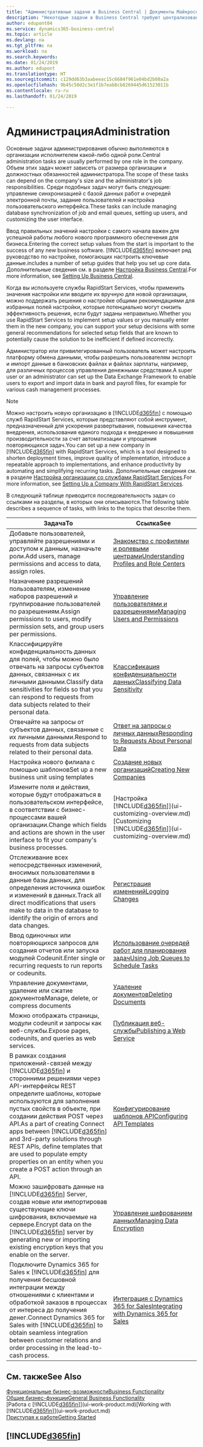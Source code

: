 ```yaml
---
title: "Административные задачи в Business Central | Документы Майкрософт"
description: "Некоторые задачи в Business Central требуют централизованного администрирования и настройки. Познакомьтесь с этими задачами и узнайте, что делать."
author: edupont04
ms.service: dynamics365-business-central
ms.topic: article
ms.devlang: na
ms.tgt_pltfrm: na
ms.workload: na
ms.search.keywords: 
ms.date: 01/24/2019
ms.author: edupont
ms.translationtype: HT
ms.sourcegitcommit: c129dd63b3aabeeac15c6684f961e04bd2b08a2a
ms.openlocfilehash: 9b45c50d2c3e1f1b7eab8cb8269445d61523011b
ms.contentlocale: ru-ru
ms.lasthandoff: 01/24/2019

---
```

# <a name="administration"></a><span data-ttu-id="2e69b-104">Администрация</span><span class="sxs-lookup"><span data-stu-id="2e69b-104">Administration</span></span>
<span data-ttu-id="2e69b-105">Основные задачи администрирования обычно выполняются в организации исполнителем какой-либо одной роли.</span><span class="sxs-lookup"><span data-stu-id="2e69b-105">Central administration tasks are usually performed by one role in the company.</span></span> <span data-ttu-id="2e69b-106">Объем этих задач может зависеть от размера организации и должностных обязанностей администратора.</span><span class="sxs-lookup"><span data-stu-id="2e69b-106">The scope of these tasks can depend on the company's size and the administrator's job responsibilities.</span></span> <span data-ttu-id="2e69b-107">Среди подобных задач могут быть следующие: управление синхронизацией с базой данных работ и очередей электронной почты, задание пользователей и настройка пользовательского интерфейса.</span><span class="sxs-lookup"><span data-stu-id="2e69b-107">These tasks can include managing database synchronization of job and email queues, setting up users, and customizing the user interface.</span></span>  

<span data-ttu-id="2e69b-108">Ввод правильных значений настройки с самого начала важен для успешной работы любого нового программного обеспечения для бизнеса.</span><span class="sxs-lookup"><span data-stu-id="2e69b-108">Entering the correct setup values from the start is important to the success of any new business software.</span></span> [!INCLUDE[d365fin](includes/d365fin_md.md)] <span data-ttu-id="2e69b-109">включает ряд руководство по настройке, помогающих настроить ключевые данные.</span><span class="sxs-lookup"><span data-stu-id="2e69b-109">includes a number of setup guides that help you set up core data.</span></span> <span data-ttu-id="2e69b-110">Дополнительные сведения см. в разделе [Настройка Business Central](setup.md).</span><span class="sxs-lookup"><span data-stu-id="2e69b-110">For more information, see [Setting Up Business Central](setup.md).</span></span>

<span data-ttu-id="2e69b-111">Когда вы используете службы RapidStart Services, чтобы применить значения настройки или вводите их вручную для новой организации, можно поддержать решения о настройке общими рекомендациями для избранных полей настройки, которые потенциально могут снизить эффективность решения, если будут заданы неправильно.</span><span class="sxs-lookup"><span data-stu-id="2e69b-111">Whether you use RapidStart Services to implement setup values or you manually enter them in the new company, you can support your setup decisions with some general recommendations for selected setup fields that are known to potentially cause the solution to be inefficient if defined incorrectly.</span></span>  

<span data-ttu-id="2e69b-112">Администратор или привилегированный пользователь может настроить платформу обмена данными, чтобы разрешить пользователям экспорт и импорт данные в банковских файлах и файлах зарплаты, например, для различных процессов управления денежными средствами.</span><span class="sxs-lookup"><span data-stu-id="2e69b-112">A super user or an administrator can set up the Data Exchange Framework to enable users to export and import data in bank and payroll files, for example for various cash management processes.</span></span>

> [!NOTE]
> <span data-ttu-id="2e69b-113">Можно настроить новую организацию в [!INCLUDE[d365fin](includes/d365fin_md.md)] с помощью служб RapidStart Services, которые представляют собой инструмент, предназначенный для ускорения развертывания, повышения качества внедрения, использования единого подхода к внедрению и повышения производительности за счет автоматизации и упрощения повторяющихся задач.</span><span class="sxs-lookup"><span data-stu-id="2e69b-113">You can set up a new company in [!INCLUDE[d365fin](includes/d365fin_md.md)] with RapidStart Services, which is a tool designed to shorten deployment times, improve quality of implementation, introduce a repeatable approach to implementations, and enhance productivity by automating and simplifying recurring tasks.</span></span> <span data-ttu-id="2e69b-114">Дополнительные сведения см. в разделе [Настройка организации со службами RapidStart Services](admin-set-up-a-company-with-rapidstart.md).</span><span class="sxs-lookup"><span data-stu-id="2e69b-114">For more information, see [Setting Up a Company With RapidStart Services](admin-set-up-a-company-with-rapidstart.md).</span></span>

<span data-ttu-id="2e69b-115">В следующей таблице приводится последовательность задач со ссылками на разделы, в которых они описываются.</span><span class="sxs-lookup"><span data-stu-id="2e69b-115">The following table describes a sequence of tasks, with links to the topics that describe them.</span></span>   

|<span data-ttu-id="2e69b-116">**Задача**</span><span class="sxs-lookup"><span data-stu-id="2e69b-116">**To**</span></span>|<span data-ttu-id="2e69b-117">**Ссылка**</span><span class="sxs-lookup"><span data-stu-id="2e69b-117">**See**</span></span>|  
|------------|-------------|  
|<span data-ttu-id="2e69b-118">Добавьте пользователей, управляйте разрешениями и доступом к данным, назначьте роли.</span><span class="sxs-lookup"><span data-stu-id="2e69b-118">Add users, manage permissions and access to data, assign roles.</span></span>|[<span data-ttu-id="2e69b-119">Знакомство с профилями и ролевыми центрами</span><span class="sxs-lookup"><span data-stu-id="2e69b-119">Understanding Profiles and Role Centers</span></span>](admin-users-profiles-roles.md)|  
|<span data-ttu-id="2e69b-120">Назначение разрешений пользователям, изменение наборов разрешений и группирование пользователей по разрешениям.</span><span class="sxs-lookup"><span data-stu-id="2e69b-120">Assign permissions to users, modify permission sets, and group users per permissions.</span></span>|[<span data-ttu-id="2e69b-121">Управление пользователями и разрешениями</span><span class="sxs-lookup"><span data-stu-id="2e69b-121">Managing Users and Permissions</span></span>](ui-how-users-permissions.md)|
|<span data-ttu-id="2e69b-122">Классифицируйте конфиденциальность данных для полей, чтобы можно было отвечать на запросы субъектов данных, связанных с их личными данными.</span><span class="sxs-lookup"><span data-stu-id="2e69b-122">Classify data sensitivities for fields so that you can respond to requests from data subjects related to their personal data.</span></span>|[<span data-ttu-id="2e69b-123">Классификация конфиденциальности данных</span><span class="sxs-lookup"><span data-stu-id="2e69b-123">Classifying Data Sensitivity</span></span>](admin-classifying-data-sensitivity.md)|
|<span data-ttu-id="2e69b-124">Отвечайте на запросы от субъектов данных, связанные с их личными данными.</span><span class="sxs-lookup"><span data-stu-id="2e69b-124">Respond to requests from data subjects related to their personal data.</span></span>|[<span data-ttu-id="2e69b-125">Ответ на запросы о личных данных</span><span class="sxs-lookup"><span data-stu-id="2e69b-125">Responding to Requests About Personal Data</span></span>](admin-responding-to-requests-about-personal-data.md)|
|<span data-ttu-id="2e69b-126">Настройка нового филиала с помощью шаблонов</span><span class="sxs-lookup"><span data-stu-id="2e69b-126">Set up a new business unit using templates</span></span>|[<span data-ttu-id="2e69b-127">Создание новых организаций</span><span class="sxs-lookup"><span data-stu-id="2e69b-127">Creating New Companies</span></span>](about-new-company.md)|
|<span data-ttu-id="2e69b-128">Измените поля и действия, которые будут отображаться в пользовательском интерфейсе, в соответствии с бизнес-процессами вашей организации.</span><span class="sxs-lookup"><span data-stu-id="2e69b-128">Change which fields and actions are shown in the user interface to fit your company's business processes.</span></span> |<span data-ttu-id="2e69b-129">[Настройка [!INCLUDE[d365fin](includes/d365fin_md.md)]](ui-customizing-overview.md)</span><span class="sxs-lookup"><span data-stu-id="2e69b-129">[Customizing [!INCLUDE[d365fin](includes/d365fin_md.md)]](ui-customizing-overview.md)</span></span> |
|<span data-ttu-id="2e69b-130">Отслеживание всех непосредственных изменений, вносимых пользователями в данные базы данных, для определения источника ошибок и изменений в данных.</span><span class="sxs-lookup"><span data-stu-id="2e69b-130">Track all direct modifications that users make to data in the database to identify the origin of errors and data changes.</span></span>|[<span data-ttu-id="2e69b-131">Регистрация изменений</span><span class="sxs-lookup"><span data-stu-id="2e69b-131">Logging Changes</span></span>](across-log-changes.md)|  
|<span data-ttu-id="2e69b-132">Ввод одиночных или повторяющихся запросов для создания отчетов или запуска модулей Codeunit.</span><span class="sxs-lookup"><span data-stu-id="2e69b-132">Enter single or recurring requests to run reports or codeunits.</span></span>|[<span data-ttu-id="2e69b-133">Использование очередей работ для планирования задач</span><span class="sxs-lookup"><span data-stu-id="2e69b-133">Using Job Queues to Schedule Tasks</span></span>](admin-job-queues-schedule-tasks.md)|  
|<span data-ttu-id="2e69b-134">Управление документами, удаление или сжатие документов</span><span class="sxs-lookup"><span data-stu-id="2e69b-134">Manage, delete, or compress documents</span></span>|[<span data-ttu-id="2e69b-135">Удаление документов</span><span class="sxs-lookup"><span data-stu-id="2e69b-135">Deleting Documents</span></span>](admin-manage-documents.md)|  
|<span data-ttu-id="2e69b-136">Можно отображать страницы, модули codeunit и запросы как веб-службы.</span><span class="sxs-lookup"><span data-stu-id="2e69b-136">Expose pages, codeunits, and queries as web services.</span></span>|[<span data-ttu-id="2e69b-137">Публикация веб-службы</span><span class="sxs-lookup"><span data-stu-id="2e69b-137">Publishing a Web Service</span></span>](across-how-publish-web-service.md)|
|<span data-ttu-id="2e69b-138">В рамках создания приложений-связей между [!INCLUDE[d365fin](includes/d365fin_md.md)] и сторонними решениями через API-интерфейсы REST определите шаблоны, которые используются для заполнения пустых свойств в объекте, при создании действия POST через API.</span><span class="sxs-lookup"><span data-stu-id="2e69b-138">As a part of creating Connect apps between [!INCLUDE[d365fin](includes/d365fin_md.md)] and 3rd-party solutions through REST APIs, define templates that are used to populate empty properties on an entity when you create a POST action through an API.</span></span>|[<span data-ttu-id="2e69b-139">Конфигурирование шаблонов API</span><span class="sxs-lookup"><span data-stu-id="2e69b-139">Configuring API Templates</span></span>](admin-configuring-api-template.md)|
|<span data-ttu-id="2e69b-140">Можно зашифровать данные на [!INCLUDE[d365fin](includes/d365fin_md.md)] Server, создав новые или импортировав существующие ключи шифрования, включаемые на сервере.</span><span class="sxs-lookup"><span data-stu-id="2e69b-140">Encrypt data on the [!INCLUDE[d365fin](includes/d365fin_md.md)] server by generating new or importing existing encryption keys that you enable on the server.</span></span>|[<span data-ttu-id="2e69b-141">Управление шифрованием данных</span><span class="sxs-lookup"><span data-stu-id="2e69b-141">Managing Data Encryption</span></span>](admin-manage-data-encryption.md)|
|<span data-ttu-id="2e69b-142">Подключите Dynamics 365 for Sales к [!INCLUDE[d365fin](includes/d365fin_md.md)] для получения бесшовной интеграции между отношениями с клиентами и обработкой заказов в процессах от интереса до получения денег.</span><span class="sxs-lookup"><span data-stu-id="2e69b-142">Connect Dynamics 365 for Sales with [!INCLUDE[d365fin](includes/d365fin_md.md)] to obtain seamless integration between customer relations and order processing in the lead-to-cash process.</span></span>|[<span data-ttu-id="2e69b-143">Интеграция с Dynamics 365 for Sales</span><span class="sxs-lookup"><span data-stu-id="2e69b-143">Integrating with Dynamics 365 for Sales</span></span>](marketing-integrate-dynamicscrm.md)|

## <a name="see-also"></a><span data-ttu-id="2e69b-144">См. также</span><span class="sxs-lookup"><span data-stu-id="2e69b-144">See Also</span></span>
[<span data-ttu-id="2e69b-145">Функциональные бизнес-возможности</span><span class="sxs-lookup"><span data-stu-id="2e69b-145">Business Functionality</span></span>](across-business-functionality.md)  
[<span data-ttu-id="2e69b-146">Общие бизнес-функции</span><span class="sxs-lookup"><span data-stu-id="2e69b-146">General Business Functionality</span></span>](ui-across-business-areas.md)  
<span data-ttu-id="2e69b-147">[Работа с [!INCLUDE[d365fin](includes/d365fin_md.md)]](ui-work-product.md)</span><span class="sxs-lookup"><span data-stu-id="2e69b-147">[Working with [!INCLUDE[d365fin](includes/d365fin_md.md)]](ui-work-product.md)</span></span>  
[<span data-ttu-id="2e69b-148">Приступая к работе</span><span class="sxs-lookup"><span data-stu-id="2e69b-148">Getting Started</span></span>](product-get-started.md)    

## [!INCLUDE[d365fin](includes/free_trial_md.md)]  

